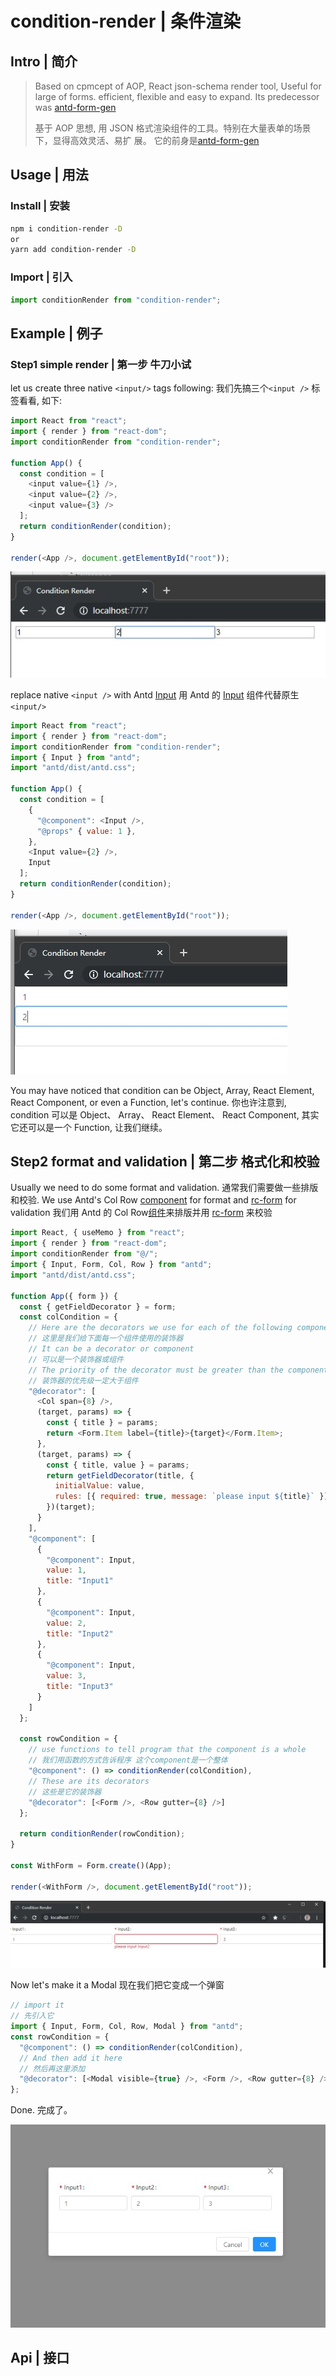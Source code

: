 # condition-render | 条件渲染

## Intro | 简介

> Based on cpmcept of AOP, React json-schema render tool, Useful for large of
> forms. efficient, flexible and easy to expand.
> Its predecessor was [antd-form-gen](https://www.npmjs.com/package/antd-form-gen)
>
> 基于 AOP 思想, 用 JSON 格式渲染组件的工具。特别在大量表单的场景下，显得高效灵活、易扩
> 展。
> 它的前身是[antd-form-gen](https://www.npmjs.com/package/antd-form-gen)

## Usage | 用法

### Install | 安装

```bash
npm i condition-render -D
or
yarn add condition-render -D
```

### Import | 引入

```javascript
import conditionRender from "condition-render";
```

## Example | 例子

### Step1 simple render | 第一步 牛刀小试

let us create three native `<input/>` tags following:
我们先搞三个`<input />` 标签看看, 如下:

```js
import React from "react";
import { render } from "react-dom";
import conditionRender from "condition-render";

function App() {
  const condition = [
    <input value={1} />,
    <input value={2} />,
    <input value={3} />
  ];
  return conditionRender(condition);
}

render(<App />, document.getElementById("root"));
```

![step1_1](./examples/doc/assets/step1_1.jpg)

replace native `<input />` with Antd [Input][input]
用 Antd 的 [Input][input-cn] 组件代替原生`<input/>`

```js
import React from "react";
import { render } from "react-dom";
import conditionRender from "condition-render";
import { Input } from "antd";
import "antd/dist/antd.css";

function App() {
  const condition = [
    {
      "@component": <Input />,
      "@props" { value: 1 },
    },
    <Input value={2} />,
    Input
  ];
  return conditionRender(condition);
}

render(<App />, document.getElementById("root"));
```

![step1_2](./examples/doc/assets/step1_2.jpg)

You may have noticed that condition can be Object, Array, React Element,
React Component, or even a Function, let's continue.
你也许注意到, condition 可以是 Object、 Array、 React Element、 React Component,
其实它还可以是一个 Function, 让我们继续。

## Step2 format and validation | 第二步 格式化和校验

Usually we need to do some format and validation.
通常我们需要做一些排版和校验.
We use Antd's Col Row [component][grid] for format and [rc-form][rc-form] for validation
我们用 Antd 的 Col Row[组件][grid-cn]来排版并用 [rc-form][rc-form] 来校验

```js
import React, { useMemo } from "react";
import { render } from "react-dom";
import conditionRender from "@/";
import { Input, Form, Col, Row } from "antd";
import "antd/dist/antd.css";

function App({ form }) {
  const { getFieldDecorator } = form;
  const colCondition = {
    // Here are the decorators we use for each of the following components
    // 这里是我们给下面每一个组件使用的装饰器
    // It can be a decorator or component
    // 可以是一个装饰器或组件
    // The priority of the decorator must be greater than the component
    // 装饰器的优先级一定大于组件
    "@decorator": [
      <Col span={8} />,
      (target, params) => {
        const { title } = params;
        return <Form.Item label={title}>{target}</Form.Item>;
      },
      (target, params) => {
        const { title, value } = params;
        return getFieldDecorator(title, {
          initialValue: value,
          rules: [{ required: true, message: `please input ${title}` }]
        })(target);
      }
    ],
    "@component": [
      {
        "@component": Input,
        value: 1,
        title: "Input1"
      },
      {
        "@component": Input,
        value: 2,
        title: "Input2"
      },
      {
        "@component": Input,
        value: 3,
        title: "Input3"
      }
    ]
  };

  const rowCondition = {
    // use functions to tell program that the component is a whole
    // 我们用函数的方式告诉程序 这个component是一个整体
    "@component": () => conditionRender(colCondition),
    // These are its decorators
    // 这些是它的装饰器
    "@decorator": [<Form />, <Row gutter={8} />]
  };

  return conditionRender(rowCondition);
}

const WithForm = Form.create()(App);

render(<WithForm />, document.getElementById("root"));
```

![step2_1](./examples/doc/assets/step2_1.jpg)

Now let's make it a Modal
现在我们把它变成一个弹窗

```js
// import it
// 先引入它
import { Input, Form, Col, Row, Modal } from "antd";
const rowCondition = {
  "@component": () => conditionRender(colCondition),
  // And then add it here
  // 然后再这里添加
  "@decorator": [<Modal visible={true} />, <Form />, <Row gutter={8} />]
};
```

Done.
完成了。

![step2_2](./examples/doc/assets/step2_2.jpg)

## Api | 接口


[rc-form]: https://www.npmjs.com/package/rc-form
[grid-cn]: https://ant.design/components/grid-cn/
[grid]: https://ant.design/components/grid/
[input-cn]: https://ant.design/components/input-cn/
[input]: https://ant.design/components/input/
[antd]: https://ant.design/
[antd-cn]: https://ant.design/index-cn

